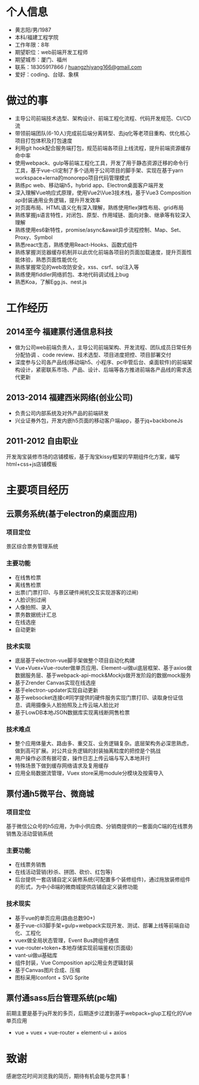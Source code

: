 # 个人信息
 - 黄志阳/男/1987 
 - 本科/福建工程学院 
 - 工作年限：8年
 - 期望职位：web前端开发工程师
 - 期望城市：厦门、福州
 - 联系：18305917866 / huangzhiyang166@gmail.com
 - 爱好：coding、台球、象棋


 # 做过的事
 - 主导公司前端技术选型、架构设计、前端工程化流程、代码开发规范、CI/CD流
 - 带领前端团队(6-10人)完成前后端分离转型、去jq化等老项目重构、优化核心项目打包体积及打包速度
 - 利用git hook配合服务端打包，规范前端各项目上线流程，提升前端资源缓存命中率
 - 使用webpack、gulp等前端工程化工具，开发了用于静态资源迁移的命令行工具，基于vue-cli定制了多个适用于公司项目的脚手架、实现在基于yarn workspace+lerna的monorepo项目代码管理模式
 - 熟练pc web、移动端h5，hybrid app、Electron桌面客户端开发
 - 深入理解Vue响应式原理，使用Vue2\Vue3技术栈，基于Vue3 Composition api封装通用业务逻辑，提升开发效率
 - 对页面布局、HTML语义化有深入理解，熟练使用flex弹性布局、grid布局
 - 熟练掌握js语言特性，对闭包、原型、作用域链、面向对象、继承等有较深入理解
 - 熟练使用es6新特性，promise/async&await异步流程控制、Map、Set、Proxy、Symbol
 - 熟悉react生态，熟练使用React-Hooks、函数式组件
 - 熟练掌握浏览器缓存机制并以此优化前端各项目的页面加载速度，提升页面性能体验，熟悉页面性能优化
 - 熟练掌握常见的web攻防安全，xss、csrf、sql注入等
 - 熟练使用fiddler网络抓包、本地代码调试线上bug
 - 熟悉Koa，了解Egg.js、nest.js

 
# 工作经历

## 2014至今   福建票付通信息科技
- 做为公司web前端负责人，主导公司前端架构、开发流程、团队成员日常任务分配协调  、code review、技术选型、项目进度把控、项目部署交付
- 深度参与公司各产品线(移动端h5、小程序、pc中管后台、桌面软件)的前端架构设计，紧密联系市场、产品、设计、后端等各方推进前端各产品线的需求迭代更新

## 2013-2014  福建西米网络(创业公司)
- 负责公司内部系统及对外产品的前端研发 
- 兴业证券外包，开发内嵌h5页面的移动客户端app，基于jq+backboneJs 

## 2011-2012  自由职业
开发淘宝装修市场的店铺模板，基于淘宝kissy框架的早期组件化方案，编写html+css+js店铺模板


# 主要项目经历

## 云票务系统(基于electron的桌面应用) 
### 项目定位
景区综合票务管理系统

### 主要功能
- 在线售检票
- 离线售检票
- 出票(门票打印、与景区硬件闸机交互实现游客的过闸)
- 人脸识别过闸
- 人像拍照、录入
- 票务数据统计汇总
- 在线选座
- 自动更新

### 技术实现
- 底层基于electron-vue脚手架做整个项目自动化构建
- Vue+Vuex+Vue-router做单页应用、Element-ui做ui底层框架、基于axios做数据服务层、基于webpack-api-mock&Mockjs做开发阶段的数据mock服务
- 基于Zrender Canvas实现在线选座
- 基于electron-updater实现自动更新
- 基于websocket连接c#同学提供的硬件服务实现门票打印、读取身份证信息、调用摄像头人脸拍照及上传云端人脸比对
- 基于LowDB本地JSON数据库实现离线断网售检票

### 技术难点
- 整个应用体量大、路由多、重交互、业务逻辑复杂。底层架构务必深思熟虑，做到高可扩展。对公共业务逻辑的封装抽离粒度的把控是个挑战
- 用户操作必须有据可查，操作日志上传云端与写入本地并行
- 特殊场景下做到缓存网络请求及复用缓存
- 应用全局数据流管理，Vuex store采用module分模块及按需导入


## 票付通h5微平台、微商城 
### 项目定位
基于微信公众号的h5应用，为中小供应商、分销商提供的一套面向C端的在线票务销售及活动营销系统

### 主要功能
- 在线票务销售
- 在线活动营销(秒杀、拼团、砍价、红包等)
- 后台提供一套店铺自定义装修系统(可配置多个装修组件)，通过拖放装修组件的形式，为中小B端的微商城提供店铺自定义装修功能

### 技术现实
- 基于vue的单页应用(路由总数90+)
- 基于vue-cli3脚手架+gulp+webpack实现开发、测试、部署上线等前端自动化、工程化
- vuex做全局状态管理，Event Bus跨组件通信
- vue-router+token+本地存储实现前端鉴权(页面级)
- vant-ui做ui基础库
- 组件封装，Vue Composition api公用业务逻辑封装
- 基于Canvas图片合成、压缩
- 图标采用Iconfont + SVG Sprite


## 票付通sass后台管理系统(pc端) 
前期主要是基于jq开发的多页，后期逐步过渡到基于webpack+glup工程化的Vue单页应用 
- vue + vuex + vue-router + element-ui + axios 




# 致谢
感谢您花时间浏览我的简历，期待有机会能与您共事！